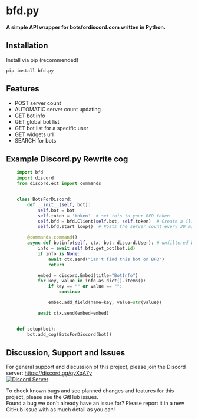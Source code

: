 # bfd.py
**A simple API wrapper for botsfordiscord.com written in Python.**

## Installation

Install via pip (recommended)

    pip install bfd.py

## Features

* POST server count
* AUTOMATIC server count updating
* GET bot info
* GET global bot list
* GET bot list for a specific user
* GET widgets url
* SEARCH for bots

## Example Discord.py Rewrite cog


```Python
    import bfd
    import discord
    from discord.ext import commands


    class BotsForDiscord:
        def __init__(self, bot):
            self.bot = bot
            self.token = 'token'  # set this to your BFD token
            self.bfd = bfd.Client(self.bot, self.token)  # Create a Client instance
            self.bfd.start_loop()  # Posts the server count every 30 minutes

        @commands.command()
        async def botinfo(self, ctx, bot: discord.User): # unfiltered botinfo demo
            info = await self.bfd.get_bot(bot.id)
            if info is None:
                await ctx.send("Can't find this bot on BFD")
                return

            embed = discord.Embed(title="BotInfo")
            for key, value in info.as_dict().items():
                if key == "" or value == "":
                    continue

                embed.add_field(name=key, value=str(value))

            await ctx.send(embed=embed)


    def setup(bot):
        bot.add_cog(BotsForDiscord(bot))
```

## Discussion, Support and Issues
For general support and discussion of this project, please join the Discord server: https://discord.gg/qyXqA7y \
[![Discord Server](https://discordapp.com/api/guilds/204663881799303168/widget.png?style=banner2)](https://discord.gg/qyXqA7y)

To check known bugs and see planned changes and features for this project, please see the GitHub issues.\
Found a bug we don't already have an issue for? Please report it in a new GitHub issue with as much detail as you can!